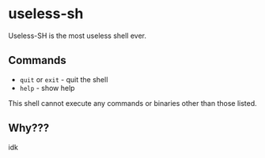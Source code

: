 
# useless-sh

Useless-SH is the most useless shell ever.

## Commands

- `quit` or `exit` - quit the shell
- `help` - show help

This shell cannot execute any commands or binaries other than those listed.

## Why???

idk

